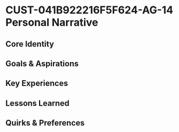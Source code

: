 # CUST-041B922216F5F624-AG-14 Personal Narrative

## Core Identity

## Goals & Aspirations

## Key Experiences

## Lessons Learned

## Quirks & Preferences

